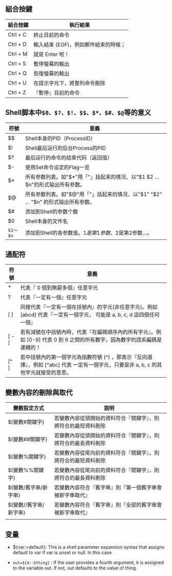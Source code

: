 ## 組合按鍵
|組合按鍵  |	執行結果  |
|--|--|
|Ctrl + C  |	終止目前的命令  |
|Ctrl + D| 輸入結束 (EOF)，例如郵件結束的時候；|
|Ctrl + M |就是 Enter 啦！ |
|Ctrl + S |暫停螢幕的輸出 |
|Ctrl + Q |恢復螢幕的輸出 |
|Ctrl + U |在提示字元下，將整列命令刪除 |
|Ctrl + Z |『暫停』目前的命令 |

## Shell脚本中`$0、$?、$!、$$、$*、$#、$@`等的意义	

|符號  | 意義 |
|--|--|
$$ | Shell本身的PID（ProcessID）
$!  | Shell最后运行的后台Process的PID
$?  | 最后运行的命令的结束代码（返回值）
$-  | 使用Set命令设定的Flag一览
$*  | 所有参数列表。如"$*"用「"」括起来的情况、以"$1 $2 … $n"的形式输出所有参数。
$@  | 所有参数列表。如"$@"用「"」括起来的情况、以"$1" "$2" … "$n" 的形式输出所有参数。
$#  | 添加到Shell的参数个数
$0  | Shell本身的文件名
`$1～$n`  | 添加到Shell的各参数值。$1是第1参数、$2是第2参数…。
## 通配符
|符號  | 意義 |
|--|--|
|*  | 代表『 0 個到無窮多個』任意字元 |
|?  | 代表『一定有一個』任意字元 |
|[ ]  | 同樣代表『一定有一個在括號內』的字元(非任意字元)。例如 [abcd] 代表『一定有一個字元， 可能是 a, b, c, d 這四個任何一個』 |
|[ - ]  |若有減號在中括號內時，代表『在編碼順序內的所有字元』。例如 [0-9] 代表 0 到 9 之間的所有數字，因為數字的語系編碼是連續的！  |
|[^ ]  | 	若中括號內的第一個字元為指數符號 (^) ，那表示『反向選擇』，例如 [^abc] 代表 一定有一個字元，只要是非 a, b, c 的其他字元就接受的意思。 |


## 變數內容的刪除與取代
| 變數設定方式 |說明  |
|--|--|
| ${變數#關鍵字} | 若變數內容從頭開始的資料符合『關鍵字』，則將符合的最短資料刪除 |
|${變數##關鍵字}	|若變數內容從頭開始的資料符合『關鍵字』，則將符合的最長資料刪除 |
|${變數%關鍵字} | 若變數內容從尾向前的資料符合『關鍵字』，則將符合的最短資料刪除|
|${變數%%關鍵字}	|若變數內容從尾向前的資料符合『關鍵字』，則將符合的最長資料刪除|
|${變數/舊字串/新字串} |若變數內容符合『舊字串』則『第一個舊字串會被新字串取代』 |
|${變數//舊字串/新字串} |若變數內容符合『舊字串』則『全部的舊字串會被新字串取代』 |
| | |
	
## 变量
- ${var:=default}: This is a shell parameter expansion syntax that assigns default to var if var is unset or null. In this case

- `out=${4:-$thing}` :  If the user provides a fourth argument, it is assigned to the variable out. If not, out defaults to the value of thing. 
  
	